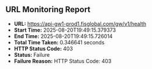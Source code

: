 ## URL Monitoring Report

- **URL:** https://api-gw1-prod1.fisglobal.com/gw/v1/health
- **Start Time:** 2025-08-20T19:49:15.379373
- **End Time:** 2025-08-20T19:49:15.726014
- **Total Time Taken:** 0.346641 seconds
- **HTTP Status Code:** 403
- **Status:** Failure
- **Failure Reason:** HTTP Status Code: 403

